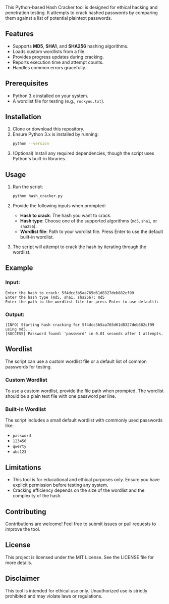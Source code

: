 

This Python-based Hash Cracker tool is designed for ethical hacking and penetration testing. It attempts to crack hashed passwords by comparing them against a list of potential plaintext passwords.

## Features
- Supports **MD5**, **SHA1**, and **SHA256** hashing algorithms.
- Loads custom wordlists from a file.
- Provides progress updates during cracking.
- Reports execution time and attempt counts.
- Handles common errors gracefully.

## Prerequisites
- Python 3.x installed on your system.
- A wordlist file for testing (e.g., `rockyou.txt`).

## Installation
1. Clone or download this repository.
2. Ensure Python 3.x is installed by running:
   ```bash
   python --version
   ```
3. (Optional) Install any required dependencies, though the script uses Python's built-in libraries.

## Usage
1. Run the script:
   ```bash
   python hash_cracker.py
   ```

2. Provide the following inputs when prompted:
   - **Hash to crack**: The hash you want to crack.
   - **Hash type**: Choose one of the supported algorithms (`md5`, `sha1`, or `sha256`).
   - **Wordlist file**: Path to your wordlist file. Press Enter to use the default built-in wordlist.

3. The script will attempt to crack the hash by iterating through the wordlist.

## Example
### Input:
```plaintext
Enter the hash to crack: 5f4dcc3b5aa765d61d8327deb882cf99
Enter the hash type (md5, sha1, sha256): md5
Enter the path to the wordlist file (or press Enter to use default):
```

### Output:
```plaintext
[INFO] Starting hash cracking for 5f4dcc3b5aa765d61d8327deb882cf99 using md5...
[SUCCESS] Password found: 'password' in 0.01 seconds after 1 attempts.
```

## Wordlist
The script can use a custom wordlist file or a default list of common passwords for testing.

### Custom Wordlist
To use a custom wordlist, provide the file path when prompted. The wordlist should be a plain text file with one password per line.

### Built-in Wordlist
The script includes a small default wordlist with commonly used passwords like:
- `password`
- `123456`
- `qwerty`
- `abc123`

## Limitations
- This tool is for educational and ethical purposes only. Ensure you have explicit permission before testing any system.
- Cracking efficiency depends on the size of the wordlist and the complexity of the hash.

## Contributing
Contributions are welcome! Feel free to submit issues or pull requests to improve the tool.

## License
This project is licensed under the MIT License. See the LICENSE file for more details.

## Disclaimer
This tool is intended for ethical use only. Unauthorized use is strictly prohibited and may violate laws or regulations.
